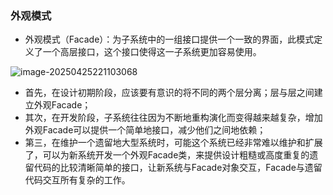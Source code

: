 ### 外观模式

- 外观模式（Facade）：为子系统中的一组接口提供一个一致的界面，此模式定义了一个高层接口，这个接口使得这一子系统更加容易使用。

![image-20250425221103068](D:\学习\设计模式\code\designPattern\doc\images\image-20250425221103068.png)

- 首先，在设计初期阶段，应该要有意识的将不同的两个层分离；层与层之间建立外观Facade；
- 其次，在开发阶段，子系统往往因为不断地重构演化而变得越来越复杂，增加外观Facade可以提供一个简单地接口，减少他们之间地依赖；
- 第三，在维护一个遗留地大型系统时，可能这个系统已经非常难以维护和扩展了，可以为新系统开发一个外观Facade类，来提供设计粗糙或高度重复的遗留代码的比较清晰简单的接口，让新系统与Facade对象交互，Facade与遗留代码交互所有复杂的工作。